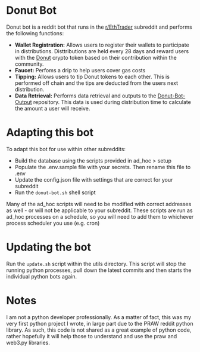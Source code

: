 # Donut Bot

Donut bot is a reddit bot that runs in the [r/EthTrader](https://reddit.com/r/ethtrader) subreddit and performs the following functions:

- **Wallet Registration:** Allows users to register their wallets to participate in distributions.  Disttributions are held every 28 days and reward users with the [Donut](https://arbiscan.io/token/0xf42e2b8bc2af8b110b65be98db1321b1ab8d44f5) crypto token based on their contribution within the community.
- **Faucet:** Perfoms a drip to help users cover gas costs
- **Tipping:** Allows users to tip Donut tokens to each other.  This is performed off chain and the tips are deducted from the users next distribution.
- **Data Retrieval:** Performs data retrieval and outputs to the [Donut-Bot-Output](https://github.com/mattg1981/donut-bot-output) repository.  This data is used during distribution time to calculate the amount a user will receive.

# Adapting this bot
To adapt this bot for use within other subreddits:
- Build the database using the scripts provided in ad_hoc > setup
- Populate the .env.sample file with your secrets.  Then rename this file to .env
- Update the config.json file with settings that are correct for your subreddit
- Run the `donut-bot.sh` shell script

Many of the ad_hoc scripts will need to be modified with correct addresses as well - or will not be applicable to your subreddit.  These scripts are run as ad_hoc processes on a schedule, so you will need to add them to whichever process scheduler you use (e.g. cron)

# Updating the bot
Run the `update.sh` script within the utils directory.  This script will stop the running python processes, pull down the latest commits and then starts the individual python bots again. 

# Notes
I am not a python developer professionally.  As a matter of fact, this was my very first python project I wrote, in large part due to the PRAW reddit python library.  As such, this code is not shared as a great example of python code, rather hopefully it will help those to understand and use the praw and web3.py libraries.